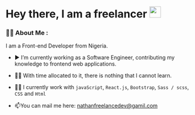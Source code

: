 <!--   <img src="https://github.com/Nathan-freelance-dev/portfolio/blob/main/src/assets/images/my_portfolio.jpg" width="100%"/> -->

<h1>
  Hey there, I am a freelancer
  <img src="https://media.giphy.com/media/hvRJCLFzcasrR4ia7z/giphy.gif" width="30px"/>
</h1>

### :man_technologist: About Me :

I am a Front-end Developer from Nigeria.

- ▶️ I’m currently working as a Software Engineer, contributing my knowledge to frontend web applications.

- 👨‍🏫 With time allocated to it, there is nothing that I cannot learn.

- 👨‍🏭 I currently work with `javaScript`, `React.js`, `Bootstrap`, `Sass / scss`, `CSS` and `Html`

- :mailbox:You can mail me here: nathanfreelancedev@gamil.com 

<!---
CODESNIPSS/CODESNIPSS is a ✨ special ✨ repository because its `README.md` (this file) appears on your GitHub profile.
You can click the Preview link to take a look at your changes.
--->

<!---
Nathan-freelance-dev/Nathan-freelance-dev is a ✨ special ✨ repository because its `README.md` (this file) appears on your GitHub profile.
You can click the Preview link to take a look at your changes.
--->
